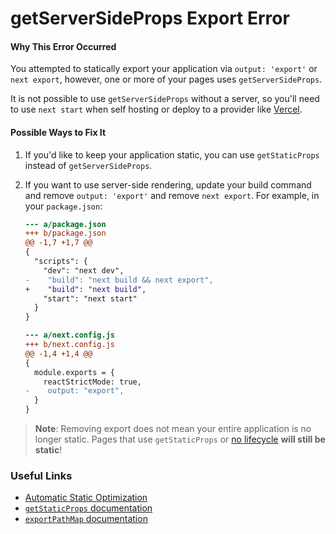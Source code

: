 # getServerSideProps Export Error

#### Why This Error Occurred

You attempted to statically export your application via `output: 'export'` or `next export`, however, one or more of your pages uses `getServerSideProps`.

It is not possible to use `getServerSideProps` without a server, so you'll need to use `next start` when self hosting or deploy to a provider like [Vercel](https://vercel.com).

#### Possible Ways to Fix It

1. If you'd like to keep your application static, you can use `getStaticProps` instead of `getServerSideProps`.

2. If you want to use server-side rendering, update your build command and remove `output: 'export'` and remove `next export`. For example, in your `package.json`:

   ```diff
   --- a/package.json
   +++ b/package.json
   @@ -1,7 +1,7 @@
   {
     "scripts": {
       "dev": "next dev",
   -    "build": "next build && next export",
   +    "build": "next build",
       "start": "next start"
     }
   }
   ```

   ```diff
   --- a/next.config.js
   +++ b/next.config.js
   @@ -1,4 +1,4 @@
   {
     module.exports = {
       reactStrictMode: true,
   -    output: "export",
     }
   }
   ```

> **Note**: Removing export does not mean your entire application is no longer static.
> Pages that use `getStaticProps` or [no lifecycle](https://nextjs.org/docs/advanced-features/automatic-static-optimization) **will still be static**!

### Useful Links

- [Automatic Static Optimization](https://nextjs.org/docs/advanced-features/automatic-static-optimization)
- [`getStaticProps` documentation](https://nextjs.org/docs/basic-features/data-fetching/get-static-props)
- [`exportPathMap` documentation](https://nextjs.org/docs/api-reference/next.config.js/exportPathMap)
